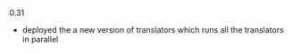 

0.31
 * deployed the a new version of translators which 
   runs all the translators in parallel




